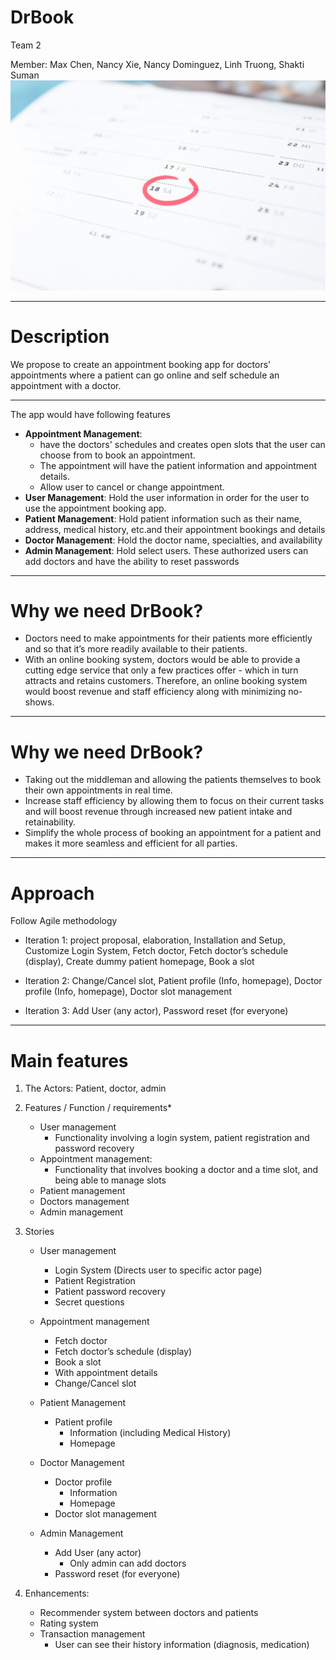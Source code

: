 # DrBook
Team 2

Member: Max Chen, Nancy Xie, Nancy Dominguez, Linh Truong, Shakti Suman
<img src="pic/logo.jpg" width="700">

---

# Description
We propose to create an appointment booking app for doctors' appointments where a patient can go online and self schedule an appointment with a doctor.

---
The app would have following features

- __Appointment Management__:
	- have the doctors' schedules and creates open slots that the user can choose from to book an appointment.
	- The appointment will have the patient information and appointment details.
	- Allow user to cancel or change appointment.
- __User Management__: Hold the user information in order for the user to use the appointment booking app.
- __Patient Management__: Hold patient information such as their name, address, medical history, etc.and their appointment bookings and details
- __Doctor Management__: Hold the doctor name, specialties, and availability
- __Admin Management__: Hold select users. These authorized users can add doctors and have the ability to reset passwords

---

# Why we need DrBook?

- Doctors need to make appointments for their patients more efficiently and so that it’s more readily available to their patients.
- With an online booking system, doctors would be able to provide a cutting edge service that only a few practices offer - which in turn attracts and retains customers. Therefore, an online booking system would boost revenue and staff efficiency along with minimizing no-shows.
---

# Why we need DrBook?
- Taking out the middleman and allowing the patients themselves to book their own appointments in real time.
- Increase staff efficiency by allowing them to focus on their current tasks and will boost revenue through increased new patient intake and retainability.
- Simplify the whole process of booking an appointment for a patient and makes it more seamless and efficient for all parties.

---

# Approach
Follow Agile methodology

- Iteration 1: project proposal, elaboration, Installation and Setup, Customize Login System, Fetch doctor, Fetch doctor’s schedule (display), Create dummy patient homepage, Book a slot

- Iteration 2: Change/Cancel slot, Patient profile (Info, homepage),  Doctor profile (Info, homepage), Doctor slot management

- Iteration 3: Add User (any actor), Password reset (for everyone)

---


# Main features

1. The Actors:	Patient, doctor, admin

2. Features / Function / requirements*
	- User management
		- Functionality involving a login system, patient registration and password recovery
	- Appointment management:
		- Functionality that involves booking a doctor and a time slot, and being able to manage slots
	- Patient management
	- Doctors management
	- Admin management

3. Stories
	- User management
		- Login System (Directs user to specific actor page)
		- Patient Registration
		- Patient password recovery
		- Secret questions

	- Appointment management
		- Fetch doctor
		- Fetch doctor’s schedule (display)
		- Book a slot
		- With appointment details
		- Change/Cancel slot

	- Patient Management
		- Patient profile
			- Information (including Medical History)
			- Homepage

	- Doctor Management
		- Doctor profile
			- Information
			- Homepage
		- Doctor slot management

	- Admin Management
		- Add User (any actor)
			- Only admin can add doctors
		- Password reset (for everyone)


4. Enhancements:
	- Recommender system between doctors and patients
	- Rating system
	- Transaction management
		- User can see their history information (diagnosis, medication)
